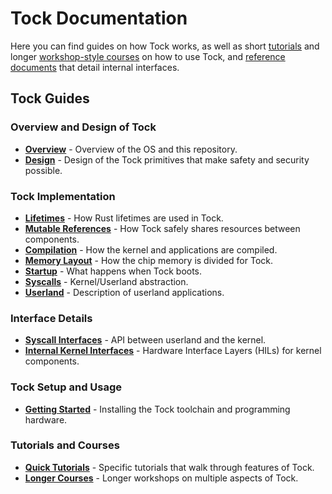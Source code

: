 Tock Documentation
==================

Here you can find guides on how Tock works, as well as short [tutorials](tutorials)
and longer [workshop-style courses](courses) on how to use Tock, and
[reference documents](reference) that detail internal interfaces.

Tock Guides
-----------

### Overview and Design of Tock
- **[Overview](Overview.md)** - Overview of the OS and this repository.
- **[Design](Design.md)** - Design of the Tock primitives that make safety and security possible.


### Tock Implementation
- **[Lifetimes](Lifetimes.md)** - How Rust lifetimes are used in Tock.
- **[Mutable References](Mutable_References.md)** - How Tock safely shares resources between components.
- **[Compilation](Compilation.md)** - How the kernel and applications are compiled.
- **[Memory Layout](Memory_Layout.md)** - How the chip memory is divided for Tock.
- **[Startup](Startup.md)** - What happens when Tock boots.
- **[Syscalls](Syscalls.md)** - Kernel/Userland abstraction.
- **[Userland](Userland.md)** - Description of userland applications.

### Interface Details
- **[Syscall Interfaces](syscalls)** - API between userland and the kernel.
- **[Internal Kernel Interfaces](reference)** - Hardware Interface Layers (HILs) for kernel components.

### Tock Setup and Usage
- **[Getting Started](Getting_Started.md)** - Installing the Tock toolchain and programming hardware.

### Tutorials and Courses
- **[Quick Tutorials](tutorials)** - Specific tutorials that walk through features of Tock.
- **[Longer Courses](courses)** - Longer workshops on multiple aspects of Tock.
